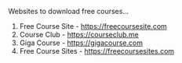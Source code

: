 Websites to download free courses...
1. Free Course Site - https://freecoursesite.com
2. Course Club - https://courseclub.me
3. Giga Course - https://gigacourse.com
4. Free Course Sites - https://freecoursesites.com

